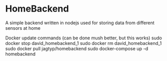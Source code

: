 # HomeBackend
A simple backend written in nodejs used for storing data from different sensors at home

Docker update commands (can be done mush better, but this works)
sudo docker stop david_homebackend_1
sudo docker rm david_homebackend_1
sudo docker pull jagtyp/homebackend
sudo docker-compose up -d homebackend
